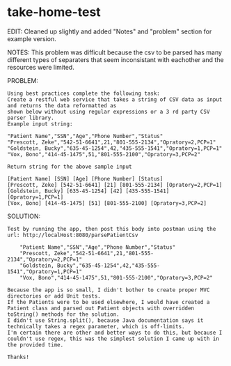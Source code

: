 # take-home-test

EDIT: Cleaned up slightly and added "Notes" and "problem" section for example version. 

NOTES:
	This problem was difficult because the csv to be parsed has many different types of separaters that seem inconsistant with eachother and the resources were limited.
	
PROBLEM:

	Using best practices complete the following task:
	Create a restful web service that takes a string of CSV data as input and returns the data reformatted as
	shown below without using regular expressions or a 3 rd party CSV parser library.
	Example input string:
	
	"Patient Name","SSN","Age","Phone Number","Status"
	"Prescott, Zeke","542-51-6641",21,"801-555-2134","Opratory=2,PCP=1"
	"Goldstein, Bucky","635-45-1254",42,"435-555-1541","Opratory=1,PCP=1"
	"Vox, Bono","414-45-1475",51,"801-555-2100","Opratory=3,PCP=2"
	
	Return string for the above sample input
	
	[Patient Name] [SSN] [Age] [Phone Number] [Status]
	[Prescott, Zeke] [542-51-6641] [21] [801-555-2134] [Opratory=2,PCP=1]
	[Goldstein, Bucky] [635-45-1254] [42] [435-555-1541] [Opratory=1,PCP=1]
	[Vox, Bono] [414-45-1475] [51] [801-555-2100] [Opratory=3,PCP=2]

SOLUTION:

	Test by running the app, then post this body into postman using the url: http://localHost:8080/parsePatientCsv

    	"Patient Name","SSN","Age","Phone Number","Status"
    	"Prescott, Zeke","542-51-6641",21,"801-555-2134","Opratory=2,PCP=1"
    	"Goldstein, Bucky","635-45-1254",42,"435-555-1541","Opratory=1,PCP=1"
    	"Vox, Bono","414-45-1475",51,"801-555-2100","Opratory=3,PCP=2"
	
	Because the app is so small, I didn't bother to create proper MVC directories or add Unit tests.
	If the Patients were to be used elsewhere, I would have created a Patient class and parsed out Patient objects with overridden toString() methods for the solution.
	I didn't use String.split(), because Java documentation says it technically takes a regex parameter, which is off-limits.
	I'm certain there are other and better ways to do this, but because I couldn't use regex, this was the simplest solution I came up with in the provided time.

	Thanks!



